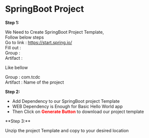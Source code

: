 # SpringBoot Project


**Step 1:**<br/>

   We Need to Create SpringBoot Project Template, <br/>
   Follow below steps <br/>
   Go to link : https://start.spring.io/ <br/>
   Fill out : <br/>
   Group : <br/>
   Artifact : <br/>
   
   Like bellow <br/>
   
   Group : com.tcdc <br/>
   Artifact : Name of the project <br/>
   
**Step 2:** <br/>

<ul>
   <li>Add Dependency to our SpringBoot project Template</li>
<li>WEB Dependency is Enough for Basic Hello World app</li>
<li>Then Click on <b style="color:red">Generate Button</b> to download our project template</li>
</ul>
**Step 3:** <br/>

Unzip the project Template and copy to your desired location

